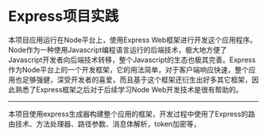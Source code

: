 # Express项目实践
本项目应用运行在Node平台上，使用Express Web框架进行开发这个应用程序。Node作为一种使用Javascript编程语言运行的后端技术，极大地方便了Javascript开发者向后端技术转移，整个Javascript的生态也极其完善。Express作为Node平台上的一个开发框架，它的用法简单，对于客户端响应快速，整个应用也足够强健，深受开发者的喜爱，而且基于这个框架还衍生出好多其它框架，因此熟悉了Express框架之后对于后续学习Node Web开发技术是很有帮助的。
* * *
本项目使用express生成器构建整个应用的框架，开发过程中使用了Express的路由技术、方法处理器、路径参数、消息体解析，token加密等，


